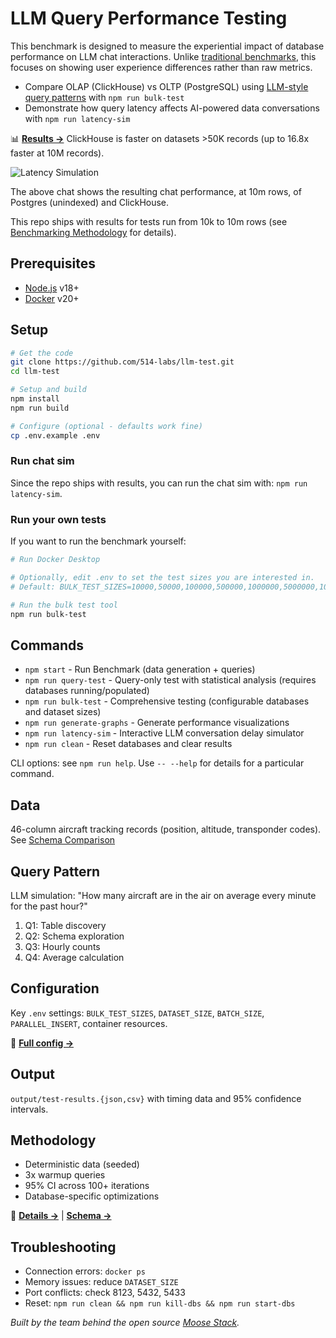# LLM Query Performance Testing

This benchmark is designed to measure the experiential impact of database performance on LLM chat interactions. Unlike [traditional benchmarks](https://benchmark.clickhouse.com/), this focuses on showing user experience differences rather than raw metrics.

- Compare OLAP (ClickHouse) vs OLTP (PostgreSQL) using [LLM-style query patterns](https://github.com/514-labs/LLM-query-test/blob/main/BENCHMARK_METHODOLOGY.md#query-pattern-design) with `npm run bulk-test`
- Demonstrate how query latency affects AI-powered data conversations with `npm run latency-sim`

📊 **[Results →](RESULTS.md)** ClickHouse is faster on datasets >50K records (up to 16.8x faster at 10M records). 

![Latency Simulation](latency-sim-10m.gif)

The above chat shows the resulting chat performance, at 10m rows, of Postgres (unindexed) and ClickHouse. 

This repo ships with results for tests run from 10k to 10m rows (see [Benchmarking Methodology](BENCHMARK_METHODOLOGY.md) for details). 

## Prerequisites

- [Node.js](https://nodejs.org/) v18+
- [Docker](https://docs.docker.com/get-docker/) v20+

## Setup

```bash
# Get the code
git clone https://github.com/514-labs/llm-test.git
cd llm-test

# Setup and build
npm install
npm run build

# Configure (optional - defaults work fine)
cp .env.example .env

```

### Run chat sim

Since the repo ships with results, you can run the chat sim with: `npm run latency-sim`.

### Run your own tests

If you want to run the benchmark yourself:
```bash
# Run Docker Desktop

# Optionally, edit .env to set the test sizes you are interested in. 
# Default: BULK_TEST_SIZES=10000,50000,100000,500000,1000000,5000000,10000000

# Run the bulk test tool
npm run bulk-test
```

## Commands

- `npm start` - Run Benchmark (data generation + queries)
- `npm run query-test` - Query-only test with statistical analysis (requires databases running/populated)
- `npm run bulk-test` - Comprehensive testing (configurable databases and dataset sizes)  
- `npm run generate-graphs` - Generate performance visualizations
- `npm run latency-sim` - Interactive LLM conversation delay simulator
- `npm run clean` - Reset databases and clear results

CLI options: see `npm run help`. Use `-- --help` for details for a particular command.

## Data

46-column aircraft tracking records (position, altitude, transponder codes). See [Schema Comparison](SCHEMA_COMPARISON.md)

## Query Pattern

LLM simulation: "How many aircraft are in the air on average every minute for the past hour?"

1. Q1: Table discovery
2. Q2: Schema exploration
3. Q3: Hourly counts
4. Q4: Average calculation

## Configuration

Key `.env` settings: `BULK_TEST_SIZES`, `DATASET_SIZE`, `BATCH_SIZE`, `PARALLEL_INSERT`, container resources.

🔧 **[Full config →](CONFIGURATION.md)**

## Output

`output/test-results.{json,csv}` with timing data and 95% confidence intervals.

## Methodology

- Deterministic data (seeded)
- 3x warmup queries
- 95% CI across 100+ iterations
- Database-specific optimizations

🔬 **[Details →](BENCHMARK_METHODOLOGY.md)** | **[Schema →](SCHEMA_COMPARISON.md)**

## Troubleshooting

- Connection errors: `docker ps`
- Memory issues: reduce `DATASET_SIZE`
- Port conflicts: check 8123, 5432, 5433
- Reset: `npm run clean && npm run kill-dbs && npm run start-dbs`

*Built by the team behind the open source [Moose Stack](https://github.com/514-labs/moose).*